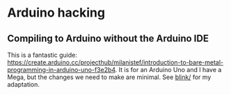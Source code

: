 # Arduino hacking

## Compiling to Arduino without the Arduino IDE

This is a fantastic guide:
<https://create.arduino.cc/projecthub/milanistef/introduction-to-bare-metal-programming-in-arduino-uno-f3e2b4>.
It is for an Arduino Uno and I have a Mega, but the changes we need to make are
minimal. See [blink/](./blink) for my adaptation.
